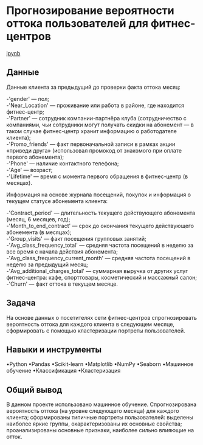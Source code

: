 <a name="lists"><h1>Прогнозирование вероятности оттока пользователей для фитнес-центров</h1></a>
[ipynb](https://github.com/natashkaau/portfolio/blob/e8a4d1132fc782a0a9a44c70e9c1443850008fc6/project_13/project_13.ipynb)  
<a name="lists"><h2>Данные</h2></a>
Данные клиента за предыдущий до проверки факта оттока месяц:  

-'gender' — пол;  
-'Near_Location' — проживание или работа в районе, где находится фитнес-центр;  
-'Partner' — сотрудник компании-партнёра клуба (сотрудничество с компаниями, чьи сотрудники могут получать скидки на абонемент — в таком случае фитнес-центр хранит информацию о работодателе клиента);  
-'Promo_friends' — факт первоначальной записи в рамках акции «приведи друга» (использовал промокод от знакомого при оплате первого абонемента);  
-'Phone' — наличие контактного телефона;  
 -'Age' — возраст;  
-'Lifetime' — время с момента первого обращения в фитнес-центр (в месяцах).  

Информация на основе журнала посещений, покупок и информация о текущем статусе абонемента клиента:  

-'Contract_period' — длительность текущего действующего абонемента (месяц, 6 месяцев, год);  
-'Month_to_end_contract' — срок до окончания текущего действующего абонемента (в месяцах);  
-'Group_visits' — факт посещения групповых занятий;  
-'Avg_class_frequency_total' — средняя частота посещений в неделю за все время с начала действия абонемента;  
-'Avg_class_frequency_current_month' — средняя частота посещений в неделю за предыдущий месяц;  
-'Avg_additional_charges_total' — суммарная выручка от других услуг фитнес-центра: кафе, спорттовары, косметический и массажный салон;  
-'Churn' — факт оттока в текущем месяце.   
<a name="lists"><h2>Задача</h2></a>
На основе данных о посетителях сети фитнес-центров спрогнозировать вероятность оттока для каждого клиента в следующем месяце, сформировать с помощью кластеризации портреты пользователей.
<a name="lists"><h2>Навыки и инструменты</h2></a>
•Python
•Pandas
•Scikit-learn
•Matplotlib
•NumPy
•Seaborn
•Машинное обучение
•Классификация
•Кластеризация
<a name="lists"><h2>Общий вывод</h2></a>
В данном проекте использовано машинное обучение. Спрогнозирована вероятность оттока (на уровне следующего месяца) для каждого клиента; сформированы типичные портреты пользователей: выделены наиболее яркие группы, охарактеризованы их основные свойства; проанализированы основные признаки, наиболее сильно влияющие на отток.
